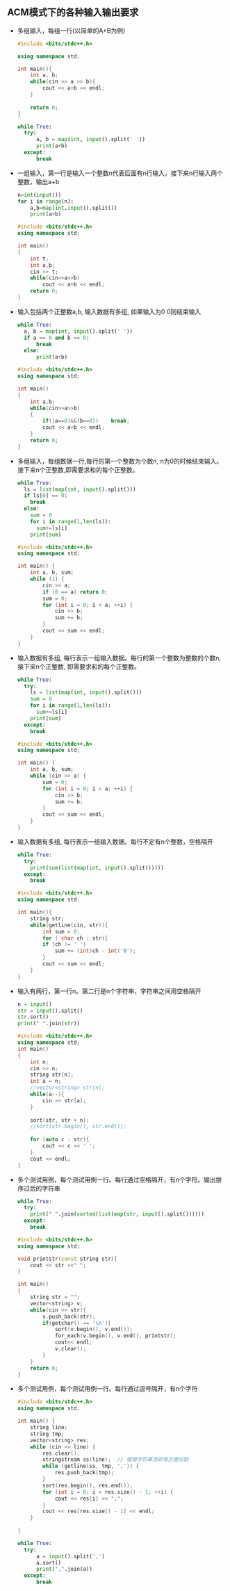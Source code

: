 ## ACM模式下的各种输入输出要求

- 多组输入，每组一行(以简单的A+B为例)

  ```C++
  #include <bits/stdc++.h>

  using namespace std;

  int main(){
      int a, b;
      while(cin >> a >> b){
          cout << a+b << endl;
      }
      
      return 0;
  }
  ```
  ```python
  while True:
    try:
        a, b = map(int, input().split(' '))
        print(a+b)
    except:
        break
  ```

- 一组输入，第一行是输入一个整数n代表后面有n行输入，接下来n行输入两个整数，输出a+b

  ```python
  n=int(input())
  for i in range(n):
      a,b=map(int,input().split())
      print(a+b)
  ```
  ```c++
  #include <bits/stdc++.h>
  using namespace std;

  int main()
  {
      int t;
      int a,b;
      cin >> t;
      while(cin>>a>>b)
          cout << a+b << endl;
      return 0;
  }
  ```

- 输入包括两个正整数a,b, 输入数据有多组, 如果输入为0 0则结束输入

  ```python
  while True:
    a, b = map(int, input().split(' '))
    if a == 0 and b == 0:
        break
    else:
        print(a+b)
  ```
  ```c++
  #include <bits/stdc++.h>
  using namespace std;

  int main()
  {
      int a,b;
      while(cin>>a>>b)
      {
          if((a==0)&&(b==0))    break;
          cout << a+b << endl;
      }
      return 0;
  }
  ```

- 多组输入，每组数据一行,每行的第一个整数为个数n, n为0的时候结束输入。接下来n个正整数,即需要求和的每个正整数。

  ```python
  while True:
    ls = list(map(int, input().split()))
    if ls[0] == 0:
      break
    else:
      sum = 0
      for i in range(1,len(ls)):
        sum+=ls[i]
      print(sum)
  ```
  ```c++
  #include <bits/stdc++.h>
  using namespace std;

  int main() {
      int a, b, sum;
      while (1) {
          cin >> a;
          if (0 == a) return 0;
          sum = 0;
          for (int i = 0; i < a; ++i) {
              cin >> b;
              sum += b;
          }
          cout << sum << endl;
      }
  }
  ```

- 输入数据有多组, 每行表示一组输入数据。每行的第一个整数为整数的个数n,接下来n个正整数, 即需要求和的每个正整数。

  ```python
  while True:
    try:
      ls = list(map(int, input().split()))
      sum = 0
      for i in range(1,len(ls)):
        sum+=ls[i]
      print(sum)
    except:
      break
  ```
  ```c++
  #include <bits/stdc++.h>
  using namespace std;

  int main() {
      int a, b, sum;
      while (cin >> a) {
          sum = 0;
          for (int i = 0; i < a; ++i) {
              cin >> b;
              sum += b;
          }
          cout << sum << endl;
      }
  }
  ```

- 输入数据有多组, 每行表示一组输入数据。每行不定有n个整数，空格隔开

  ```python
  while True:
    try:
      print(sum(list(map(int, input().split()))))
    except:
      break
  ```
  ```c++
  #include <bits/stdc++.h>
  using namespace std;

  int main(){
      string str;
      while(getline(cin, str)){
          int sum = 0;
          for ( char ch : str){
          if (ch != ' ')
              sum += (int)ch - int('0');
          }
          cout << sum << endl;
      }
  }
  ```

- 输入有两行，第一行n。第二行是n个字符串，字符串之间用空格隔开

  ```python
  n = input()
  str = input().split()
  str.sort()
  print(" ".join(str))
  ```
  ```c++
  #include <bits/stdc++.h>
  using namespace std;
  int main()
  {
      int n;
      cin >> n;
      string str[n];
      int a = n;
      //vector<string> str(n);
      while(a--){
          cin >> str[a];
      }
      
      sort(str, str + n);
      //sort(str.begin(), str.end());
      
      for (auto c : str){
          cout << c << ' ';
      }
      cout << endl;
  }
  ```

- 多个测试用例，每个测试用例一行。每行通过空格隔开，有n个字符。输出排序过后的字符串

  ```python
  while True:
    try:
      print(" ".join(sorted(list(map(str, input().split())))))
    except:
      break
  ```
  ```c++
  #include <bits/stdc++.h>
  using namespace std;

  void printstr(const string str){
      cout << str <<" ";
  }
  
  int main()
  {
      string str = "";
      vector<string> v;
      while(cin >> str){
          v.push_back(str);
          if(getchar() == '\n'){
              sort(v.begin(), v.end());
              for_each(v.begin(), v.end(), printstr);
              cout<< endl;
              v.clear();
          }
      }
      return 0;
  }
  ```

- 多个测试用例，每个测试用例一行。每行通过逗号隔开，有n个字符

  ```c++
  #include <bits/stdc++.h>
  using namespace std;

  int main() {
      string line;
      string tmp;
      vector<string> res;
      while (cin >> line) {
          res.clear();
          stringstream ss(line);  // 使用字符串流非常方便分割
          while (getline(ss, tmp, ',')) {
              res.push_back(tmp);
          }
          sort(res.begin(), res.end());
          for (int i = 0; i < res.size() - 1; ++i) {
              cout << res[i] << ",";
          }
          cout << res[res.size() - 1] << endl;
      }
                
  }
  ```
  ```python
  while True:
    try:
        a = input().split(',')
        a.sort()
        print(",".join(a))
    except:
        break
  ```